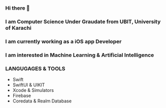 ### Hi there 👋

### I am Computer Science Under Graudate from UBIT, University of Karachi

### I am currently working as a iOS app Developer

### I am interested in Machine Learning & Artificial Intelligence


### LANGUGAGES & TOOLS
- Swift
- SwiftUI & UIKIT
- Xcode & Simulators
- Firebase
- Coredata & Realm Database



<!--
**hamzahashmi556/hamzahashmi556** is a ✨ _special_ ✨ repository because its `README.md` (this file) appears on your GitHub profile.

Here are some ideas to get you started:

- 🔭 I’m currently working on ...
- 🌱 I’m currently learning ...
- 👯 I’m looking to collaborate on ...
- 🤔 I’m looking for help with ...
- 💬 Ask me about ...
- 📫 How to reach me: ...
- 😄 Pronouns: ...
- ⚡ Fun fact: ...
-->
